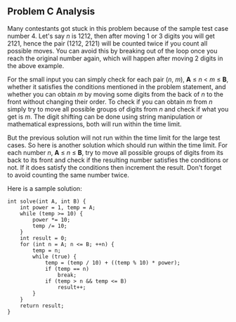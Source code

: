Problem C Analysis
------------------

Many contestants got stuck in this problem because of the sample test case number 4. Let's say  _n_  is 1212, then after moving 1 or 3 digits you will get 2121, hence the pair (1212, 2121) will be counted twice if you count all possible moves. You can avoid this by breaking out of the loop once you reach the original number again, which will happen after moving 2 digits in the above example.

For the small input you can simply check for each pair (_n_,  _m_),  **A**  ≤  _n_  <  _m_  ≤  **B**, whether it satisfies the conditions mentioned in the problem statement, and whether you can obtain  _m_  by moving some digits from the back of  _n_  to the front without changing their order. To check if you can obtain  _m_  from  _n_  simply try to move all possible groups of digits from  _n_  and check if what you get is  _m_. The digit shifting can be done using string manipulation or mathematical expressions, both will run within the time limit.

But the previous solution will not run within the time limit for the large test cases. So here is another solution which should run within the time limit. For each number  _n_,  **A**  ≤  _n_  ≤  **B**, try to move all possible groups of digits from its back to its front and check if the resulting number satisfies the conditions or not. If it does satisfy the conditions then increment the result. Don't forget to avoid counting the same number twice.

Here is a sample solution:

```
int solve(int A, int B) {
    int power = 1, temp = A;
    while (temp >= 10) {
        power *= 10;
        temp /= 10;
    }
    int result = 0;
    for (int n = A; n <= B; ++n) {
        temp = n;
        while (true) {
            temp = (temp / 10) + ((temp % 10) * power);
            if (temp == n)
                break;
            if (temp > n && temp <= B)
                result++;
        }
    }
    return result;
}
```

